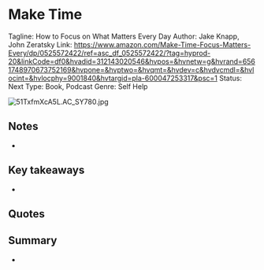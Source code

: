 # Make Time

Tagline: How to Focus on What Matters Every Day
Author: Jake Knapp, John Zeratsky
Link: https://www.amazon.com/Make-Time-Focus-Matters-Every/dp/0525572422/ref=asc_df_0525572422/?tag=hyprod-20&linkCode=df0&hvadid=312143020546&hvpos=&hvnetw=g&hvrand=6561748970673752169&hvpone=&hvptwo=&hvqmt=&hvdev=c&hvdvcmdl=&hvlocint=&hvlocphy=9001840&hvtargid=pla-600047253317&psc=1
Status: Next
Type: Book, Podcast
Genre: Self Help

![51TxfmXcA5L._AC_SY780_.jpg](51TxfmXcA5L._AC_SY780_.jpg)

## Notes

- 

## Key takeaways

- 

## Quotes

> 
> 

## Summary

-